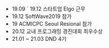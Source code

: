 - 19.09 ` 19.12 스타트업 Elgo 근무
- 19.12 SoftWave2019 참가
- 19 ACMICPC Seoul Resional 참가
- 20.12 교내 프로그래밍 경진대회 최우수상
- 21.01 ~ 21.03 DND 4기
